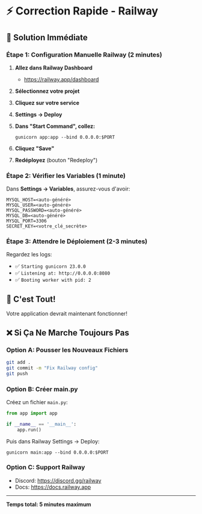 # ⚡ Correction Rapide - Railway

## 🎯 Solution Immédiate

### Étape 1: Configuration Manuelle Railway (2 minutes)

1. **Allez dans Railway Dashboard**
   - https://railway.app/dashboard

2. **Sélectionnez votre projet**

3. **Cliquez sur votre service**

4. **Settings → Deploy**

5. **Dans "Start Command", collez:**
   ```
   gunicorn app:app --bind 0.0.0.0:$PORT
   ```

6. **Cliquez "Save"**

7. **Redéployez** (bouton "Redeploy")

### Étape 2: Vérifier les Variables (1 minute)

Dans **Settings → Variables**, assurez-vous d'avoir:
```
MYSQL_HOST=<auto-généré>
MYSQL_USER=<auto-généré>
MYSQL_PASSWORD=<auto-généré>
MYSQL_DB=<auto-généré>
MYSQL_PORT=3306
SECRET_KEY=<votre_clé_secrète>
```

### Étape 3: Attendre le Déploiement (2-3 minutes)

Regardez les logs:
- ✅ `Starting gunicorn 23.0.0`
- ✅ `Listening at: http://0.0.0.0:8080`
- ✅ `Booting worker with pid: 2`

## 🚀 C'est Tout!

Votre application devrait maintenant fonctionner!

## ❌ Si Ça Ne Marche Toujours Pas

### Option A: Pousser les Nouveaux Fichiers
```bash
git add .
git commit -m "Fix Railway config"
git push
```

### Option B: Créer main.py
Créez un fichier `main.py`:
```python
from app import app

if __name__ == '__main__':
    app.run()
```

Puis dans Railway Settings → Deploy:
```
gunicorn main:app --bind 0.0.0.0:$PORT
```

### Option C: Support Railway
- Discord: https://discord.gg/railway
- Docs: https://docs.railway.app

---

**Temps total: 5 minutes maximum**